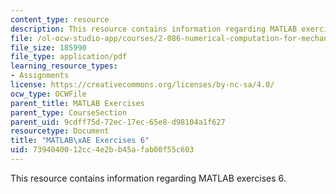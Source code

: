 ```yaml
---
content_type: resource
description: This resource contains information regarding MATLAB exercises 6.
file: /ol-ocw-studio-app/courses/2-086-numerical-computation-for-mechanical-engineers-fall-2012/7394040012cc4e2bb45afab00f55c603_MIT2_086F12_matlab_ex6.pdf
file_size: 185990
file_type: application/pdf
learning_resource_types:
- Assignments
license: https://creativecommons.org/licenses/by-nc-sa/4.0/
ocw_type: OCWFile
parent_title: MATLAB Exercises
parent_type: CourseSection
parent_uid: 9cdff75d-72ec-17ec-65e8-d98104a1f627
resourcetype: Document
title: "MATLAB\xAE Exercises 6"
uid: 73940400-12cc-4e2b-b45a-fab00f55c603
---
```

This resource contains information regarding MATLAB exercises 6.